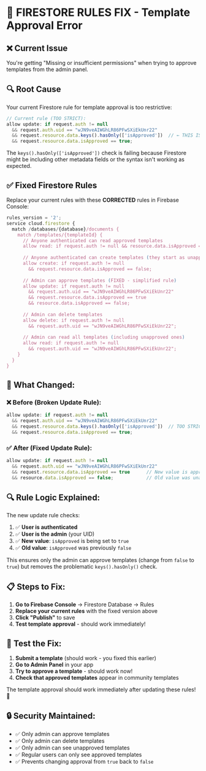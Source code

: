 # 🔧 FIRESTORE RULES FIX - Template Approval Error

## ❌ Current Issue
You're getting "Missing or insufficient permissions" when trying to approve templates from the admin panel.

## 🔍 Root Cause
Your current Firestore rule for template approval is too restrictive:

```javascript
// Current rule (TOO STRICT):
allow update: if request.auth != null 
  && request.auth.uid == "wJN9veAIWGhLR86PFwSXiEkUnr22"
  && request.resource.data.keys().hasOnly(['isApproved'])  // ← THIS IS THE PROBLEM
  && request.resource.data.isApproved == true;
```

The `keys().hasOnly(['isApproved'])` check is failing because Firestore might be including other metadata fields or the syntax isn't working as expected.

## ✅ Fixed Firestore Rules

Replace your current rules with these **CORRECTED** rules in Firebase Console:

```javascript
rules_version = '2';
service cloud.firestore {
  match /databases/{database}/documents {
    match /templates/{templateId} {
      // Anyone authenticated can read approved templates
      allow read: if request.auth != null && resource.data.isApproved == true;
      
      // Anyone authenticated can create templates (they start as unapproved)
      allow create: if request.auth != null 
        && request.resource.data.isApproved == false;
      
      // Admin can approve templates (FIXED - simplified rule)
      allow update: if request.auth != null 
        && request.auth.uid == "wJN9veAIWGhLR86PFwSXiEkUnr22"
        && request.resource.data.isApproved == true
        && resource.data.isApproved == false;
      
      // Admin can delete templates
      allow delete: if request.auth != null 
        && request.auth.uid == "wJN9veAIWGhLR86PFwSXiEkUnr22";
      
      // Admin can read all templates (including unapproved ones)
      allow read: if request.auth != null 
        && request.auth.uid == "wJN9veAIWGhLR86PFwSXiEkUnr22";
    }
  }
}
```

## 🎯 What Changed:

### ❌ **Before (Broken Update Rule)**:
```javascript
allow update: if request.auth != null 
  && request.auth.uid == "wJN9veAIWGhLR86PFwSXiEkUnr22"
  && request.resource.data.keys().hasOnly(['isApproved'])  // TOO STRICT
  && request.resource.data.isApproved == true;
```

### ✅ **After (Fixed Update Rule)**:
```javascript
allow update: if request.auth != null 
  && request.auth.uid == "wJN9veAIWGhLR86PFwSXiEkUnr22"
  && request.resource.data.isApproved == true      // New value is approved
  && resource.data.isApproved == false;            // Old value was unapproved
```

## 🔍 **Rule Logic Explained:**

The new update rule checks:
1. ✅ **User is authenticated**
2. ✅ **User is the admin** (your UID)
3. ✅ **New value**: `isApproved` is being set to `true`
4. ✅ **Old value**: `isApproved` was previously `false`

This ensures only the admin can approve templates (change from `false` to `true`) but removes the problematic `keys().hasOnly()` check.

## 📋 Steps to Fix:

1. **Go to Firebase Console** → Firestore Database → Rules
2. **Replace your current rules** with the fixed version above
3. **Click "Publish"** to save
4. **Test template approval** - should work immediately!

## 🧪 **Test the Fix:**

1. **Submit a template** (should work - you fixed this earlier)
2. **Go to Admin Panel** in your app
3. **Try to approve a template** - should work now!
4. **Check that approved templates** appear in community templates

The template approval should work immediately after updating these rules! 🎉

## 🔒 **Security Maintained:**

- ✅ Only admin can approve templates
- ✅ Only admin can delete templates  
- ✅ Only admin can see unapproved templates
- ✅ Regular users can only see approved templates
- ✅ Prevents changing approval from `true` back to `false`

